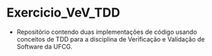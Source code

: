 # Exercicio_VeV_TDD

- Repositório contendo duas implementações de código usando conceitos de TDD para a disciplina de Verificação e Validação de Software da UFCG.
